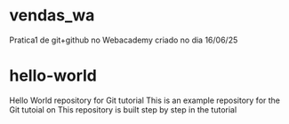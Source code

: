 # vendas_wa
Pratica1 de git+github no Webacademy criado no dia 16/06/25

# hello-world
Hello World repository for Git tutorial
This is an example repository for the Git tutoial on
This repository is built step by step in the tutorial